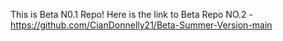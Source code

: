 This is Beta N0.1 Repo! Here is the link to Beta Repo NO.2 - https://github.com/CianDonnelly21/Beta-Summer-Version-main


